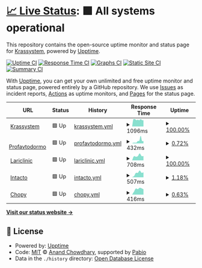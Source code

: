 # [📈 Live Status](https://status.krastem.ru): <!--live status--> **🟩 All systems operational**

This repository contains the open-source uptime monitor and status page for [Krassystem](https://status.krastem.ru), powered by [Upptime](https://github.com/upptime/upptime).

[![Uptime CI](https://github.com/Krassystem/upptime/workflows/Uptime%20CI/badge.svg)](https://github.com/Krassystem/upptime/actions?query=workflow%3A%22Uptime+CI%22)
[![Response Time CI](https://github.com/Krassystem/upptime/workflows/Response%20Time%20CI/badge.svg)](https://github.com/Krassystem/upptime/actions?query=workflow%3A%22Response+Time+CI%22)
[![Graphs CI](https://github.com/Krassystem/upptime/workflows/Graphs%20CI/badge.svg)](https://github.com/Krassystem/upptime/actions?query=workflow%3A%22Graphs+CI%22)
[![Static Site CI](https://github.com/Krassystem/upptime/workflows/Static%20Site%20CI/badge.svg)](https://github.com/Krassystem/upptime/actions?query=workflow%3A%22Static+Site+CI%22)
[![Summary CI](https://github.com/Krassystem/upptime/workflows/Summary%20CI/badge.svg)](https://github.com/Krassystem/upptime/actions?query=workflow%3A%22Summary+CI%22)

With [Upptime](https://upptime.js.org), you can get your own unlimited and free uptime monitor and status page, powered entirely by a GitHub repository. We use [Issues](https://github.com/Krassystem/upptime/issues) as incident reports, [Actions](https://github.com/Krassystem/upptime/actions) as uptime monitors, and [Pages](https://status.krastem.ru) for the status page.

<!--start: status pages-->
<!-- This summary is generated by Upptime (https://github.com/upptime/upptime) -->
<!-- Do not edit this manually, your changes will be overwritten -->
<!-- prettier-ignore -->
| URL | Status | History | Response Time | Uptime |
| --- | ------ | ------- | ------------- | ------ |
| <img alt="" src="https://icons.duckduckgo.com/ip3/krassystem-service.ru.ico" height="13"> [Krassystem](https://krassystem-service.ru) | 🟩 Up | [krassystem.yml](https://github.com/Krassystem/uptime/commits/HEAD/history/krassystem.yml) | <details><summary><img alt="Response time graph" src="./graphs/krassystem/response-time-week.png" height="20"> 1096ms</summary><br><a href="https://status.krastem.ru/history/krassystem"><img alt="Response time 1096" src="https://img.shields.io/endpoint?url=https%3A%2F%2Fraw.githubusercontent.com%2FKrassystem%2Fuptime%2FHEAD%2Fapi%2Fkrassystem%2Fresponse-time.json"></a><br><a href="https://status.krastem.ru/history/krassystem"><img alt="24-hour response time 1096" src="https://img.shields.io/endpoint?url=https%3A%2F%2Fraw.githubusercontent.com%2FKrassystem%2Fuptime%2FHEAD%2Fapi%2Fkrassystem%2Fresponse-time-day.json"></a><br><a href="https://status.krastem.ru/history/krassystem"><img alt="7-day response time 1096" src="https://img.shields.io/endpoint?url=https%3A%2F%2Fraw.githubusercontent.com%2FKrassystem%2Fuptime%2FHEAD%2Fapi%2Fkrassystem%2Fresponse-time-week.json"></a><br><a href="https://status.krastem.ru/history/krassystem"><img alt="30-day response time 1096" src="https://img.shields.io/endpoint?url=https%3A%2F%2Fraw.githubusercontent.com%2FKrassystem%2Fuptime%2FHEAD%2Fapi%2Fkrassystem%2Fresponse-time-month.json"></a><br><a href="https://status.krastem.ru/history/krassystem"><img alt="1-year response time 1096" src="https://img.shields.io/endpoint?url=https%3A%2F%2Fraw.githubusercontent.com%2FKrassystem%2Fuptime%2FHEAD%2Fapi%2Fkrassystem%2Fresponse-time-year.json"></a></details> | <details><summary><a href="https://status.krastem.ru/history/krassystem">100.00%</a></summary><a href="https://status.krastem.ru/history/krassystem"><img alt="All-time uptime 100.00%" src="https://img.shields.io/endpoint?url=https%3A%2F%2Fraw.githubusercontent.com%2FKrassystem%2Fuptime%2FHEAD%2Fapi%2Fkrassystem%2Fuptime.json"></a><br><a href="https://status.krastem.ru/history/krassystem"><img alt="24-hour uptime 100.00%" src="https://img.shields.io/endpoint?url=https%3A%2F%2Fraw.githubusercontent.com%2FKrassystem%2Fuptime%2FHEAD%2Fapi%2Fkrassystem%2Fuptime-day.json"></a><br><a href="https://status.krastem.ru/history/krassystem"><img alt="7-day uptime 100.00%" src="https://img.shields.io/endpoint?url=https%3A%2F%2Fraw.githubusercontent.com%2FKrassystem%2Fuptime%2FHEAD%2Fapi%2Fkrassystem%2Fuptime-week.json"></a><br><a href="https://status.krastem.ru/history/krassystem"><img alt="30-day uptime 100.00%" src="https://img.shields.io/endpoint?url=https%3A%2F%2Fraw.githubusercontent.com%2FKrassystem%2Fuptime%2FHEAD%2Fapi%2Fkrassystem%2Fuptime-month.json"></a><br><a href="https://status.krastem.ru/history/krassystem"><img alt="1-year uptime 100.00%" src="https://img.shields.io/endpoint?url=https%3A%2F%2Fraw.githubusercontent.com%2FKrassystem%2Fuptime%2FHEAD%2Fapi%2Fkrassystem%2Fuptime-year.json"></a></details>
| <img alt="" src="https://icons.duckduckgo.com/ip3/www.profavtodormo.ru.ico" height="13"> [Profavtodormo](https://www.profavtodormo.ru) | 🟩 Up | [profavtodormo.yml](https://github.com/Krassystem/uptime/commits/HEAD/history/profavtodormo.yml) | <details><summary><img alt="Response time graph" src="./graphs/profavtodormo/response-time-week.png" height="20"> 432ms</summary><br><a href="https://status.krastem.ru/history/profavtodormo"><img alt="Response time 432" src="https://img.shields.io/endpoint?url=https%3A%2F%2Fraw.githubusercontent.com%2FKrassystem%2Fuptime%2FHEAD%2Fapi%2Fprofavtodormo%2Fresponse-time.json"></a><br><a href="https://status.krastem.ru/history/profavtodormo"><img alt="24-hour response time 432" src="https://img.shields.io/endpoint?url=https%3A%2F%2Fraw.githubusercontent.com%2FKrassystem%2Fuptime%2FHEAD%2Fapi%2Fprofavtodormo%2Fresponse-time-day.json"></a><br><a href="https://status.krastem.ru/history/profavtodormo"><img alt="7-day response time 432" src="https://img.shields.io/endpoint?url=https%3A%2F%2Fraw.githubusercontent.com%2FKrassystem%2Fuptime%2FHEAD%2Fapi%2Fprofavtodormo%2Fresponse-time-week.json"></a><br><a href="https://status.krastem.ru/history/profavtodormo"><img alt="30-day response time 432" src="https://img.shields.io/endpoint?url=https%3A%2F%2Fraw.githubusercontent.com%2FKrassystem%2Fuptime%2FHEAD%2Fapi%2Fprofavtodormo%2Fresponse-time-month.json"></a><br><a href="https://status.krastem.ru/history/profavtodormo"><img alt="1-year response time 432" src="https://img.shields.io/endpoint?url=https%3A%2F%2Fraw.githubusercontent.com%2FKrassystem%2Fuptime%2FHEAD%2Fapi%2Fprofavtodormo%2Fresponse-time-year.json"></a></details> | <details><summary><a href="https://status.krastem.ru/history/profavtodormo">0.72%</a></summary><a href="https://status.krastem.ru/history/profavtodormo"><img alt="All-time uptime 0.72%" src="https://img.shields.io/endpoint?url=https%3A%2F%2Fraw.githubusercontent.com%2FKrassystem%2Fuptime%2FHEAD%2Fapi%2Fprofavtodormo%2Fuptime.json"></a><br><a href="https://status.krastem.ru/history/profavtodormo"><img alt="24-hour uptime 0.72%" src="https://img.shields.io/endpoint?url=https%3A%2F%2Fraw.githubusercontent.com%2FKrassystem%2Fuptime%2FHEAD%2Fapi%2Fprofavtodormo%2Fuptime-day.json"></a><br><a href="https://status.krastem.ru/history/profavtodormo"><img alt="7-day uptime 0.72%" src="https://img.shields.io/endpoint?url=https%3A%2F%2Fraw.githubusercontent.com%2FKrassystem%2Fuptime%2FHEAD%2Fapi%2Fprofavtodormo%2Fuptime-week.json"></a><br><a href="https://status.krastem.ru/history/profavtodormo"><img alt="30-day uptime 0.72%" src="https://img.shields.io/endpoint?url=https%3A%2F%2Fraw.githubusercontent.com%2FKrassystem%2Fuptime%2FHEAD%2Fapi%2Fprofavtodormo%2Fuptime-month.json"></a><br><a href="https://status.krastem.ru/history/profavtodormo"><img alt="1-year uptime 0.72%" src="https://img.shields.io/endpoint?url=https%3A%2F%2Fraw.githubusercontent.com%2FKrassystem%2Fuptime%2FHEAD%2Fapi%2Fprofavtodormo%2Fuptime-year.json"></a></details>
| <img alt="" src="https://icons.duckduckgo.com/ip3/lariclinic.ru.ico" height="13"> [Lariclinic](https://lariclinic.ru) | 🟩 Up | [lariclinic.yml](https://github.com/Krassystem/uptime/commits/HEAD/history/lariclinic.yml) | <details><summary><img alt="Response time graph" src="./graphs/lariclinic/response-time-week.png" height="20"> 708ms</summary><br><a href="https://status.krastem.ru/history/lariclinic"><img alt="Response time 708" src="https://img.shields.io/endpoint?url=https%3A%2F%2Fraw.githubusercontent.com%2FKrassystem%2Fuptime%2FHEAD%2Fapi%2Flariclinic%2Fresponse-time.json"></a><br><a href="https://status.krastem.ru/history/lariclinic"><img alt="24-hour response time 708" src="https://img.shields.io/endpoint?url=https%3A%2F%2Fraw.githubusercontent.com%2FKrassystem%2Fuptime%2FHEAD%2Fapi%2Flariclinic%2Fresponse-time-day.json"></a><br><a href="https://status.krastem.ru/history/lariclinic"><img alt="7-day response time 708" src="https://img.shields.io/endpoint?url=https%3A%2F%2Fraw.githubusercontent.com%2FKrassystem%2Fuptime%2FHEAD%2Fapi%2Flariclinic%2Fresponse-time-week.json"></a><br><a href="https://status.krastem.ru/history/lariclinic"><img alt="30-day response time 708" src="https://img.shields.io/endpoint?url=https%3A%2F%2Fraw.githubusercontent.com%2FKrassystem%2Fuptime%2FHEAD%2Fapi%2Flariclinic%2Fresponse-time-month.json"></a><br><a href="https://status.krastem.ru/history/lariclinic"><img alt="1-year response time 708" src="https://img.shields.io/endpoint?url=https%3A%2F%2Fraw.githubusercontent.com%2FKrassystem%2Fuptime%2FHEAD%2Fapi%2Flariclinic%2Fresponse-time-year.json"></a></details> | <details><summary><a href="https://status.krastem.ru/history/lariclinic">100.00%</a></summary><a href="https://status.krastem.ru/history/lariclinic"><img alt="All-time uptime 100.00%" src="https://img.shields.io/endpoint?url=https%3A%2F%2Fraw.githubusercontent.com%2FKrassystem%2Fuptime%2FHEAD%2Fapi%2Flariclinic%2Fuptime.json"></a><br><a href="https://status.krastem.ru/history/lariclinic"><img alt="24-hour uptime 100.00%" src="https://img.shields.io/endpoint?url=https%3A%2F%2Fraw.githubusercontent.com%2FKrassystem%2Fuptime%2FHEAD%2Fapi%2Flariclinic%2Fuptime-day.json"></a><br><a href="https://status.krastem.ru/history/lariclinic"><img alt="7-day uptime 100.00%" src="https://img.shields.io/endpoint?url=https%3A%2F%2Fraw.githubusercontent.com%2FKrassystem%2Fuptime%2FHEAD%2Fapi%2Flariclinic%2Fuptime-week.json"></a><br><a href="https://status.krastem.ru/history/lariclinic"><img alt="30-day uptime 100.00%" src="https://img.shields.io/endpoint?url=https%3A%2F%2Fraw.githubusercontent.com%2FKrassystem%2Fuptime%2FHEAD%2Fapi%2Flariclinic%2Fuptime-month.json"></a><br><a href="https://status.krastem.ru/history/lariclinic"><img alt="1-year uptime 100.00%" src="https://img.shields.io/endpoint?url=https%3A%2F%2Fraw.githubusercontent.com%2FKrassystem%2Fuptime%2FHEAD%2Fapi%2Flariclinic%2Fuptime-year.json"></a></details>
| <img alt="" src="https://icons.duckduckgo.com/ip3/intacto.ru.ico" height="13"> [Intacto](https://intacto.ru) | 🟩 Up | [intacto.yml](https://github.com/Krassystem/uptime/commits/HEAD/history/intacto.yml) | <details><summary><img alt="Response time graph" src="./graphs/intacto/response-time-week.png" height="20"> 507ms</summary><br><a href="https://status.krastem.ru/history/intacto"><img alt="Response time 507" src="https://img.shields.io/endpoint?url=https%3A%2F%2Fraw.githubusercontent.com%2FKrassystem%2Fuptime%2FHEAD%2Fapi%2Fintacto%2Fresponse-time.json"></a><br><a href="https://status.krastem.ru/history/intacto"><img alt="24-hour response time 507" src="https://img.shields.io/endpoint?url=https%3A%2F%2Fraw.githubusercontent.com%2FKrassystem%2Fuptime%2FHEAD%2Fapi%2Fintacto%2Fresponse-time-day.json"></a><br><a href="https://status.krastem.ru/history/intacto"><img alt="7-day response time 507" src="https://img.shields.io/endpoint?url=https%3A%2F%2Fraw.githubusercontent.com%2FKrassystem%2Fuptime%2FHEAD%2Fapi%2Fintacto%2Fresponse-time-week.json"></a><br><a href="https://status.krastem.ru/history/intacto"><img alt="30-day response time 507" src="https://img.shields.io/endpoint?url=https%3A%2F%2Fraw.githubusercontent.com%2FKrassystem%2Fuptime%2FHEAD%2Fapi%2Fintacto%2Fresponse-time-month.json"></a><br><a href="https://status.krastem.ru/history/intacto"><img alt="1-year response time 507" src="https://img.shields.io/endpoint?url=https%3A%2F%2Fraw.githubusercontent.com%2FKrassystem%2Fuptime%2FHEAD%2Fapi%2Fintacto%2Fresponse-time-year.json"></a></details> | <details><summary><a href="https://status.krastem.ru/history/intacto">1.18%</a></summary><a href="https://status.krastem.ru/history/intacto"><img alt="All-time uptime 1.18%" src="https://img.shields.io/endpoint?url=https%3A%2F%2Fraw.githubusercontent.com%2FKrassystem%2Fuptime%2FHEAD%2Fapi%2Fintacto%2Fuptime.json"></a><br><a href="https://status.krastem.ru/history/intacto"><img alt="24-hour uptime 1.18%" src="https://img.shields.io/endpoint?url=https%3A%2F%2Fraw.githubusercontent.com%2FKrassystem%2Fuptime%2FHEAD%2Fapi%2Fintacto%2Fuptime-day.json"></a><br><a href="https://status.krastem.ru/history/intacto"><img alt="7-day uptime 1.18%" src="https://img.shields.io/endpoint?url=https%3A%2F%2Fraw.githubusercontent.com%2FKrassystem%2Fuptime%2FHEAD%2Fapi%2Fintacto%2Fuptime-week.json"></a><br><a href="https://status.krastem.ru/history/intacto"><img alt="30-day uptime 1.18%" src="https://img.shields.io/endpoint?url=https%3A%2F%2Fraw.githubusercontent.com%2FKrassystem%2Fuptime%2FHEAD%2Fapi%2Fintacto%2Fuptime-month.json"></a><br><a href="https://status.krastem.ru/history/intacto"><img alt="1-year uptime 1.18%" src="https://img.shields.io/endpoint?url=https%3A%2F%2Fraw.githubusercontent.com%2FKrassystem%2Fuptime%2FHEAD%2Fapi%2Fintacto%2Fuptime-year.json"></a></details>
| <img alt="" src="https://icons.duckduckgo.com/ip3/ratibor-krasnogorsk.ru.ico" height="13"> [Chopy](https://ratibor-krasnogorsk.ru) | 🟩 Up | [chopy.yml](https://github.com/Krassystem/uptime/commits/HEAD/history/chopy.yml) | <details><summary><img alt="Response time graph" src="./graphs/chopy/response-time-week.png" height="20"> 416ms</summary><br><a href="https://status.krastem.ru/history/chopy"><img alt="Response time 416" src="https://img.shields.io/endpoint?url=https%3A%2F%2Fraw.githubusercontent.com%2FKrassystem%2Fuptime%2FHEAD%2Fapi%2Fchopy%2Fresponse-time.json"></a><br><a href="https://status.krastem.ru/history/chopy"><img alt="24-hour response time 416" src="https://img.shields.io/endpoint?url=https%3A%2F%2Fraw.githubusercontent.com%2FKrassystem%2Fuptime%2FHEAD%2Fapi%2Fchopy%2Fresponse-time-day.json"></a><br><a href="https://status.krastem.ru/history/chopy"><img alt="7-day response time 416" src="https://img.shields.io/endpoint?url=https%3A%2F%2Fraw.githubusercontent.com%2FKrassystem%2Fuptime%2FHEAD%2Fapi%2Fchopy%2Fresponse-time-week.json"></a><br><a href="https://status.krastem.ru/history/chopy"><img alt="30-day response time 416" src="https://img.shields.io/endpoint?url=https%3A%2F%2Fraw.githubusercontent.com%2FKrassystem%2Fuptime%2FHEAD%2Fapi%2Fchopy%2Fresponse-time-month.json"></a><br><a href="https://status.krastem.ru/history/chopy"><img alt="1-year response time 416" src="https://img.shields.io/endpoint?url=https%3A%2F%2Fraw.githubusercontent.com%2FKrassystem%2Fuptime%2FHEAD%2Fapi%2Fchopy%2Fresponse-time-year.json"></a></details> | <details><summary><a href="https://status.krastem.ru/history/chopy">0.63%</a></summary><a href="https://status.krastem.ru/history/chopy"><img alt="All-time uptime 0.63%" src="https://img.shields.io/endpoint?url=https%3A%2F%2Fraw.githubusercontent.com%2FKrassystem%2Fuptime%2FHEAD%2Fapi%2Fchopy%2Fuptime.json"></a><br><a href="https://status.krastem.ru/history/chopy"><img alt="24-hour uptime 0.63%" src="https://img.shields.io/endpoint?url=https%3A%2F%2Fraw.githubusercontent.com%2FKrassystem%2Fuptime%2FHEAD%2Fapi%2Fchopy%2Fuptime-day.json"></a><br><a href="https://status.krastem.ru/history/chopy"><img alt="7-day uptime 0.63%" src="https://img.shields.io/endpoint?url=https%3A%2F%2Fraw.githubusercontent.com%2FKrassystem%2Fuptime%2FHEAD%2Fapi%2Fchopy%2Fuptime-week.json"></a><br><a href="https://status.krastem.ru/history/chopy"><img alt="30-day uptime 0.63%" src="https://img.shields.io/endpoint?url=https%3A%2F%2Fraw.githubusercontent.com%2FKrassystem%2Fuptime%2FHEAD%2Fapi%2Fchopy%2Fuptime-month.json"></a><br><a href="https://status.krastem.ru/history/chopy"><img alt="1-year uptime 0.63%" src="https://img.shields.io/endpoint?url=https%3A%2F%2Fraw.githubusercontent.com%2FKrassystem%2Fuptime%2FHEAD%2Fapi%2Fchopy%2Fuptime-year.json"></a></details>

<!--end: status pages-->

[**Visit our status website →**](https://status.krastem.ru)

## 📄 License

- Powered by: [Upptime](https://github.com/upptime/upptime)
- Code: [MIT](./LICENSE) © [Anand Chowdhary](https://anandchowdhary.com), supported by [Pabio](https://pabio.com)
- Data in the `./history` directory: [Open Database License](https://opendatacommons.org/licenses/odbl/1-0/)
